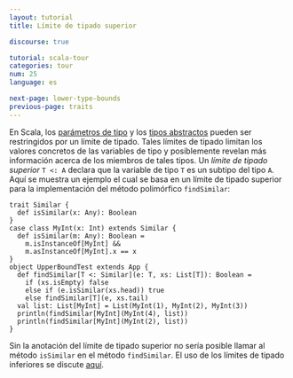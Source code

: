 ```yaml
---
layout: tutorial
title: Límite de tipado superior

discourse: true

tutorial: scala-tour
categories: tour
num: 25
language: es

next-page: lower-type-bounds
previous-page: traits
---
```


En Scala, los [parámetros de tipo](generic-classes.html) y los [tipos abstractos](abstract-types.html) pueden ser restringidos por un límite de tipado. Tales límites de tipado limitan los valores concretos de las variables de tipo y posiblemente revelan más información acerca de los miembros de tales tipos. Un _límite de tipado superior_ `T <: A` declara que la variable de tipo `T` es un subtipo del tipo `A`.
Aquí se muestra un ejemplo el cual se basa en un límite de tipado superior para la implementación del método polimórfico `findSimilar`:

    trait Similar {
      def isSimilar(x: Any): Boolean
    }
    case class MyInt(x: Int) extends Similar {
      def isSimilar(m: Any): Boolean =
        m.isInstanceOf[MyInt] &&
        m.asInstanceOf[MyInt].x == x
    }
    object UpperBoundTest extends App {
      def findSimilar[T <: Similar](e: T, xs: List[T]): Boolean =
        if (xs.isEmpty) false
        else if (e.isSimilar(xs.head)) true
        else findSimilar[T](e, xs.tail)
      val list: List[MyInt] = List(MyInt(1), MyInt(2), MyInt(3))
      println(findSimilar[MyInt](MyInt(4), list))
      println(findSimilar[MyInt](MyInt(2), list))
    } 

Sin la anotación del límite de tipado superior no sería posible llamar al método `isSimilar` en el método `findSimilar`. El uso de los límites de tipado inferiores se discute [aquí](lower-type-bounds.html).
